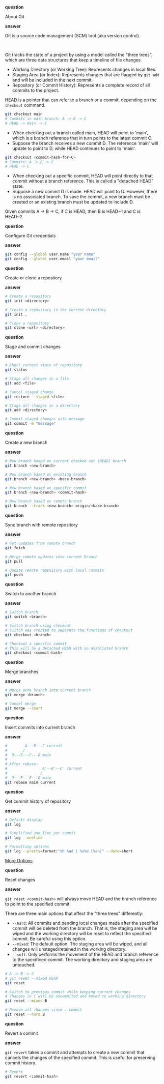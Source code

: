 **question**

About Git

**answer**

Git is a source code management (SCM) tool (aka version control).

<br/>

Git tracks the state of a project by using a model called the "three trees", which are three data structures that keep a timeline of file changes:

-   Working Directory (or Working Tree): Represents changes in local files.
-   Staging Area (or Index): Represents changes that are flagged by `git add` and will be included in the next commit.
-   Repository (or Commit History): Represents a complete record of all commits to the project.

HEAD is a pointer that can refer to a branch or a commit, depending on the `checkout` command.

```bash
git checkout main
# Commits in main branch: A -> B -> C
# HEAD -> main -> C
```

-   When checking out a branch called main, HEAD will point to 'main', which is a branch reference that in turn points to the latest commit C.
-   Suppose the branch receives a new commit D. The reference 'main' will update to point to D, while HEAD continues to point to 'main'.

```bash
git checkout <commit-hash-for-C>
# Commits: A -> B -> C
# HEAD -> C
```

-   When checking out a specific commit, HEAD will point directly to that commit without a branch reference. This is called a "detached HEAD" state.
-   Suppose a new commit D is made. HEAD will point to D. However, there is no associated branch. To save the commit, a new branch must be created or an existing branch must be updated to include D.

Given commits A -> B -> C, if C is HEAD, then B is HEAD\~1 and C is HEAD\~2.

**question**

Configure Git credentials

**answer**

```bash
git config --global user.name "your name"
git config --global user.email "your email"
```

**question**

Create or clone a repository

**answer**

```bash
# Create a repository
git init <directory>

# Create a repository in the current directory
git init .

# Clone a repository
git clone <url> <directory>
```

**question**

Stage and commit changes

**answer**

```bash
# Check current state of repository
git status

# Stage all changes in a file
git add <file>

# Cancel staged change
git restore --staged <file>

# Stage all changes in a directory
git add <directory>

# Commit staged changes with message
git commit -m "message"
```

**question**

Create a new branch

**answer**

```bash
# New branch based on current checked out (HEAD) branch
git branch <new-branch>

# New branch based on existing branch
git branch <new-branch> <base-branch>

# New branch based on specific commit
git branch <new-branch> <commit-hash>

# New branch based on remote branch
git branch --track <new-branch> origin/<base-branch>
```

**question**

Sync branch with remote repository

**answer**

```bash
# Get updates from remote branch
git fetch

# Merge remote updates into current branch
git pull

# Update remote repository with local commits
git push
```

**question**

Switch to another branch

**answer**

```bash
# Switch branch
git switch <branch>

# Switch branch using checkout
# switch was created to separate the functions of checkout
git checkout <branch>

# Checkout a specific commit
# This will be a detached HEAD with no associated branch
git checkout <commit-hash>
```

**question**

Merge branches

**answer**

```bash
# Merge some branch into current branch
git merge <branch>

# Cancel merge
git merge --abort
```

**question**

Insert commits into current branch

**answer**

```bash
#        A---B---C current
#       /
#  D---E---F---G main
#
# After rebase:
#                A'--B'--C' current
#               /
#  D---E---F---G main
git rebase main current
```

**question**

Get commit history of repository

**answer**

```bash
# Default display
git log

# Simplified one line per commit
git log --oneline

# Formatting options
git log --pretty=format:"%h %ad | %s%d [%an]" --date=short
```

[More Options](https://git-scm.com/docs/git-log)

**question**

Reset changes

**answer**

`git reset <commit-hash>` will always move HEAD and the branch reference to point to the specified commit.

There are three main options that affect the "three trees" differently:

-   `--hard`: All commits and pending local changes made after the specified commit will be deleted from the branch. That is, the staging area will be wiped and the working directory will be reset to reflect the specified commit. Be careful using this option.
-   `--mixed`: The default option. The staging area will be wiped, and all changes will unstaged/retained in the working directory.
-   `--soft`: Only performs the movement of the HEAD and branch reference to the specificed commit. The working directory and staging area are untouched.

```bash
# A -> B -> C
# git reset --mixed HEAD
git reset

# Switch to previous commit while keeping current changes
# Changes in C will be uncommited and moved to working directory
git reset --mixed B

# Remove all changes since a commit
git reset --hard B
```

**question**

Revert a commit

**answer**

`git revert` takes a commit and attempts to create a new commit that cancels the changes of the specified commit. This is useful for preserving commit history.

```bash
# Revert
git revert <commit-hash>
```

